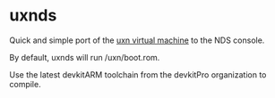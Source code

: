 # uxnds

Quick and simple port of the [uxn virtual machine](https://wiki.xxiivv.com/site/uxn.html) to the
NDS console.

By default, uxnds will run /uxn/boot.rom.

Use the latest devkitARM toolchain from the devkitPro organization to compile.
